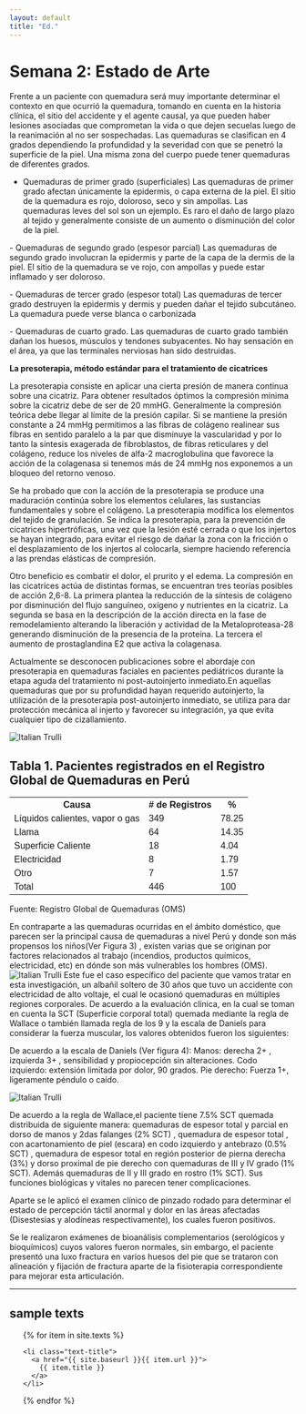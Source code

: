 ```yaml
---
layout: default
title: "Ed."
---
```

<div class="introduction">
  <h1>Semana 2: Estado de Arte</h1>

Frente a un paciente con quemadura será muy importante determinar el contexto en que ocurrió la quemadura, tomando en cuenta en la historia clínica, el sitio del accidente y el agente causal, ya que pueden haber lesiones asociadas que comprometan la vida o que dejen secuelas luego de la reanimación al no ser sospechadas. Las quemaduras se clasifican en 4 grados dependiendo la profundidad y la severidad con que se penetró la superficie de la piel. Una misma zona del cuerpo puede tener quemaduras de diferentes grados.
<p>

- Quemaduras de primer grado (superficiales) 
Las quemaduras de primer grado afectan únicamente la epidermis, o capa externa de la piel. El sitio de la quemadura es rojo, doloroso, seco y sin ampollas. Las quemaduras leves del sol son un ejemplo. Es raro el daño de largo plazo al tejido y generalmente consiste de un aumento o disminución del color de la piel.
<p>
- Quemaduras de segundo grado (espesor parcial) 
Las quemaduras de segundo grado involucran la epidermis y parte de la capa de la dermis de la piel. El sitio de la quemadura se ve rojo, con ampollas y puede estar inflamado y ser doloroso. 
<p>
- Quemaduras de tercer grado (espesor total) 
Las quemaduras de tercer grado destruyen la epidermis y dermis y pueden dañar el tejido subcutáneo. La quemadura puede verse blanca o carbonizada
<p>
- Quemaduras de cuarto grado. Las quemaduras de cuarto grado también dañan los huesos, músculos y tendones subyacentes. No hay sensación en el área, ya que las terminales nerviosas han sido destruidas.

<b> La presoterapia, método estándar para el tratamiento de cicatrices </b>
<p>
La presoterapia consiste en aplicar una cierta presión de manera continua sobre una cicatriz. Para obtener resultados óptimos la compresión mínima sobre la cicatriz debe de ser de 20 mmHG. Generalmente la compresión teórica debe llegar al límite de la presión capilar. Si se mantiene la presión constante a 24 mmHg permitimos a las fibras de colágeno realinear sus fibras en sentido paralelo a la par que disminuye la vascularidad y por lo tanto la síntesis exagerada de fibroblastos, de fibras reticulares y del colágeno, reduce los niveles de alfa-2 macroglobulina que favorece la acción de la colagenasa si tenemos más de 24 mmHg nos exponemos a un bloqueo del retorno venoso. 
<p>
Se ha probado que con la acción de la presoterapia se produce una maduración continúa sobre los elementos celulares, las sustancias fundamentales y sobre el colágeno. La presoterapia modifica los elementos del tejido de granulación.
Se indica la presoterapia, para la prevención de cicatrices hipertróficas, una vez que la lesión esté cerrada o que los injertos se hayan integrado, para evitar el riesgo de dañar la zona con la fricción o el desplazamiento de los injertos al colocarla,
siempre haciendo referencia a las prendas elásticas de compresión.
<p>
Otro beneficio es combatir el dolor, el prurito y el edema. La compresión en las cicatrices actúa de distintas formas, se  encuentran tres teorías posibles de acción 2,6-8. La primera plantea la reducción de la síntesis de colágeno por disminución del flujo sanguíneo, oxígeno y nutrientes en la cicatriz. La segunda se basa en la descripción de la acción directa en la fase de remodelamiento alterando la liberación y actividad de la Metaloproteasa-28 generando disminución de la presencia de la proteína. La tercera el aumento de prostaglandina E2 que activa la colagenasa.
<p>
Actualmente se desconocen publicaciones sobre el abordaje con presoterapia en quemaduras faciales en pacientes pediátricos durante la etapa aguda del tratamiento ni post-autoinjerto inmediato.En aquellas quemaduras que por su profundidad hayan requerido autoinjerto, la utilización de la presoterapia post-autoinjerto inmediato, se utiliza para dar protección mecánica al injerto y favorecer su integración, ya que evita cualquier tipo de cizallamiento.
<p>
<Tratamientos actuales en contra de las quemaduras>
   <img src="http://i68.tinypic.com/28mcqhy.png" alt="Italian Trulli">
                                                     
                                                     
<html>
<head>
<style>
table {
  font-family: calibri, sans-serif;
  border-collapse: collapse;
  width: 100%;
}

td, th {
  border: 1px solid #dddddd;
  text-align: left;
  padding: 6px;
}

tr:nth-child(even) {
  background-color: #dddddd;
}
</style>
</head>
<body>
<h2>Tabla 1. Pacientes registrados en el Registro Global de Quemaduras en Perú</h2>
<table>
  <tr>
    <th>Causa</th>
    <th># de Registros</th>
    <th>%</th>
  </tr>
  <tr>
    <td>Líquidos calientes, vapor o gas</td>
    <td>349</td>
    <td>78.25</td>
  </tr>
  <tr>
    <td>Llama</td>
    <td>64</td>
    <td>14.35</td>
  </tr>
  <tr>
    <td>Superficie Caliente</td>
    <td>18</td>
    <td>4.04</td>
  </tr>
  <tr>
    <td>Electricidad</td>
    <td>8</td>
    <td>1.79</td>
  </tr>
  <tr>
    <td>Otro</td>
    <td>7</td>
    <td>1.57</td>
  </tr>
  <tr>
    <td>Total</td>
    <td>446</td>
    <td>100</td>
  </tr>
</table>

</body>
</html>
Fuente: Registro Global de Quemaduras (OMS)

En contraparte a las quemaduras ocurridas en el ámbito doméstico, que parecen ser la principal causa de quemaduras a nivel Perú y donde son más propensos los niños(Ver Figura 3) , existen varias que se originan por factores relacionados al trabajo (incendios, productos químicos, electricidad, etc) en dónde son más vulnerables los hombres (OMS). 
 <img src="http://i68.tinypic.com/qoeumw.png" alt="Italian Trulli">
Este fue el caso específico del paciente que vamos tratar en esta investigación, un albañil soltero de 30 años que tuvo un accidente con electricidad de alto voltaje, el cual le ocasionó quemaduras en múltiples regiones corporales. De acuerdo a la evaluación clínica, en la cual se toman en cuenta la SCT (Superficie corporal total) quemada mediante la regla de Wallace o también llamada regla de los 9 y la escala de Daniels para considerar la fuerza muscular, los valores obtenidos fueron los siguientes:

De acuerdo a la escala de Daniels (Ver figura 4):
Manos: derecha 2+ , izquierda 3+ , sensibilidad y propiocepción sin alteraciones. 
Codo izquierdo: extensión limitada por dolor, 90 grados.
Pie derecho: Fuerza 1+, ligeramente péndulo o caído.

<img src="http://i66.tinypic.com/530okx.png" alt="Italian Trulli">

De acuerdo a la regla de Wallace,el paciente tiene 7.5% SCT quemada distribuida de siguiente manera: quemaduras de espesor total y parcial en dorso de manos y 2das falanges (2% SCT) , quemadura de espesor total , con acartonamiento de piel (escara) en codo izquierdo y antebrazo (0.5% SCT) , quemadura de espesor total en región posterior de pierna derecha (3%) y dorso proximal de pie derecho con quemaduras de III y IV grado (1% SCT). Además quemaduras de II y III grado en rostro (1% SCT). Sus funciones biológicas y vitales no parecen tener complicaciones.

Aparte se le aplicó el examen clínico de pinzado rodado para determinar el estado de percepción táctil anormal y dolor en las áreas afectadas (Disestesias y alodíneas respectivamente), los cuales fueron positivos.

Se le realizaron exámenes de bioanálisis complementarios (serológicos y bioquímicos) cuyos valores fueron normales, sin embargo, el paciente presentó una luxo fractura en varios huesos del pie que se trataron con alineación y fijación de fractura aparte de la fisioterapia correspondiente para mejorar esta articulación.



</div>

<hr>

<div class="toc">
  <h2>sample texts</h2>
  <ul class="texts">
  {% for item in site.texts %}
  
    <li class="text-title">
      <a href="{{ site.baseurl }}{{ item.url }}">
        {{ item.title }}
      </a>
    </li>
  {% endfor %}
  </ul>
</div>

